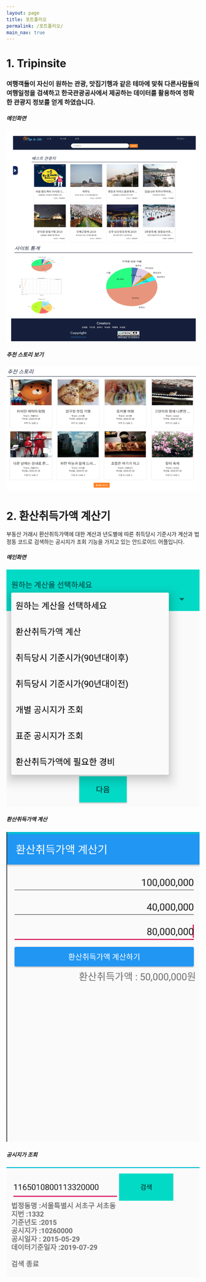 ```yaml
---
layout: page
title: 포트폴리오
permalink: /포트폴리오/
main_nav: true
---
```


<h1>1. Tripinsite</h1>

<h3><p>여행객들이 자신이 원하는 관광, 맛집기행과 같은 테마에 맞춰 다른사람들의 여행일정을 검색하고 한국관광공사에서 제공하는 데이터를 활용하여 정확한 관광지 정보를 얻게 하였습니다.</p></h3>
<h5>메인화면</h5>
<img src="/assets/portfolio_img2.jpg" />
<h5>추천 스토리 보기</h5>
<img src="/assets/portfolio_img1.jpg" />

<!-- // Tripinsite -->



<h1>2. 환산취득가액 계산기</h1>

<p>부동산 거래시 환산취득가액에 대한 계산과 년도별에 따른 취득당시 기준시가 계산과 법정동 코드로 검색하는 공시지가 조회 기능을 가지고 있는 안드로이드 어플입니다. </p>
<h5>메인화면</h5>
<img src="/assets/myportfolio_img1.jpg" />
<h5>환산취득가액 계산</h5>
<img src="/assets/myportfolio_img2.jpg" />
<h5>공시지가 조회</h5>
<img src="/assets/myportfolio_img3.jpg" />

<!-- MyCalculator -->
